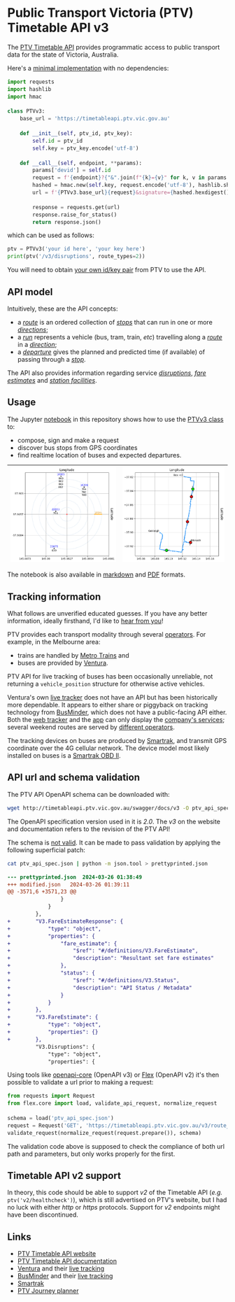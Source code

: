 # Public Transport Victoria (PTV) Timetable API v3
The [PTV Timetable API](https://www.ptv.vic.gov.au/footer/data-and-reporting/datasets/ptv-timetable-api/) provides programmatic access to public transport data for the state of Victoria, Australia.

Here's a [minimal implementation](https://github.com/r1cc4rdo/PTV_v3/blob/main/ptvv3.py) with no dependencies:
``` python
import requests
import hashlib
import hmac

class PTVv3:    
    base_url = 'https://timetableapi.ptv.vic.gov.au'

    def __init__(self, ptv_id, ptv_key):
        self.id = ptv_id
        self.key = ptv_key.encode('utf-8')

    def __call__(self, endpoint, **params):
        params['devid'] = self.id
        request = f'{endpoint}?{"&".join(f"{k}={v}" for k, v in params.items())}'
        hashed = hmac.new(self.key, request.encode('utf-8'), hashlib.sha1)
        url = f'{PTVv3.base_url}{request}&signature={hashed.hexdigest()}'

        response = requests.get(url)
        response.raise_for_status()
        return response.json()
```
which can be used as follows:
``` python
ptv = PTVv3('your id here', 'your key here')
print(ptv('/v3/disruptions', route_types=2))
```
You will need to obtain [your own id/key pair](https://www.ptv.vic.gov.au/assets/default-site/footer/data-and-reporting/Datasets/PTV-Timetable-API/60096c0692/PTV-Timetable-API-key-and-signature-document.rtf) from PTV to use the API.

## API model
Intuitively, these are the API concepts:
* a *[route](https://timetableapi.ptv.vic.gov.au/swagger/ui/index#!/Routes)* is an ordered collection of *[stops](https://timetableapi.ptv.vic.gov.au/swagger/ui/index#!/Stops)* that can run in one or more *[directions](https://timetableapi.ptv.vic.gov.au/swagger/ui/index#!/Directions)*;
* a *[run](https://timetableapi.ptv.vic.gov.au/swagger/ui/index#!/Runs)* represents a vehicle (bus, tram, train, *etc*) travelling along a *[route](https://timetableapi.ptv.vic.gov.au/swagger/ui/index#!/Routes)* in a *[direction](https://timetableapi.ptv.vic.gov.au/swagger/ui/index#!/Directions)*;
* a *[departure](https://timetableapi.ptv.vic.gov.au/swagger/ui/index#!/Departures)* gives the planned and predicted time (if available) of passing through a *[stop](https://timetableapi.ptv.vic.gov.au/swagger/ui/index#!/Stops)*.

The API also provides information regarding service *[disruptions](https://timetableapi.ptv.vic.gov.au/swagger/ui/index#!/Disruptions)*, *[fare estimates](https://timetableapi.ptv.vic.gov.au/swagger/ui/index#!/FareEstimate)* and *[station facilities](https://timetableapi.ptv.vic.gov.au/swagger/ui/index#!/Stops)*.

## Usage
The Jupyter [notebook](ptv.ipynb) in this repository shows how to use the [PTVv3 class](https://github.com/r1cc4rdo/PTV_v3/blob/638a3d1f62ab8f67c67166decac6d7c42e65694c/ptvv3.py#L6) to:
* compose, sign and make a request
* discover bus stops from GPS coordinates
* find realtime location of buses and expected departures.

|![](media/stops.png)|![](media/buses.png)|
| ------------------ | ------------------ |

The notebook is also available in [markdown](media/notebook.md) and [PDF](media/notebook.pdf) formats.

## Tracking information
What follows are unverified educated guesses. If you have any better information, ideally firsthand, I'd like to [hear from you](https://github.com/r1cc4rdo/PTV_v3/discussions)!

PTV provides each transport modality through several [operators](https://www.ptv.vic.gov.au/footer/customer-service/operator-contact-details/). For example, in the Melbourne area:
* trains are handled by [Metro Trains](https://www.metrotrains.com.au/) and
* buses are provided by [Ventura](https://www.venturabus.com.au/).

PTV API for live tracking of buses has been occasionally unreliable, not returning a ```vehicle_position``` structure for otherwise active vehicles.

Ventura's own [live tracker](https://www.venturabus.com.au/live-tracking) does not have an API but has been historically more dependable. It appears to either share or piggyback on tracking technology from [BusMinder](https://www.busminder.com.au), which does not have a public-facing API either. Both the [web tracker](https://www.venturabus.com.au/live-tracking) and the [app](https://play.google.com/store/apps/details?id=com.busminderexpress.ventura) can only display the [company's services](https://www.venturabus.com.au/contact-us/faq#:~:text=Why%20isn%E2%80%99t%20my%20bus%20route%20on%20the%20Ventura%20Tracker%20app%3F); several weekend routes are served by [different operators](https://www.ptv.vic.gov.au/footer/customer-service/operator-contact-details/).

The tracking devices on buses are produced by [Smartrak](https://smartrak.com), and transmit GPS coordinate over the 4G cellular network. The device model most likely installed on buses is a [Smartrak OBD II](https://go.smartrak.com/rs/040-SMS-890/images/PDF-Product-Brochure-1199-OBD-II.pdf).

## API url and schema validation
The PTV API OpenAPI schema can be downloaded with:
``` bash
wget http://timetableapi.ptv.vic.gov.au/swagger/docs/v3 -O ptv_api_spec.json
```
The OpenAPI specification version used in it is *2.0*. The *v3* on the website and documentation refers to the revision of the PTV API!

The schema is [not valid](https://timetableapi.ptv.vic.gov.au/swagger/ui/index#!/FareEstimate/FareEstimate_GetFareEstimateByZone:~:text=%3Cspan%20class%3D%22strong%22%3EV3.FareEstimateResponse%20is%20not%20defined!%3C/span%3E). It can be made to pass validation by applying the following superficial patch:
``` bash
cat ptv_api_spec.json | python -m json.tool > prettyprinted.json
```
``` patch
--- prettyprinted.json	2024-03-26 01:38:49
+++ modified.json	2024-03-26 01:39:11
@@ -3571,6 +3571,23 @@
                 }
             }
         },
+        "V3.FareEstimateResponse": {
+            "type": "object",
+            "properties": {
+                "fare_estimate": {
+                    "$ref": "#/definitions/V3.FareEstimate",
+                    "description": "Resultant set fare estimates"
+                },
+                "status": {
+                    "$ref": "#/definitions/V3.Status",
+                    "description": "API Status / Metadata"
+                }
+            }
+        },
+        "V3.FareEstimate": {
+            "type": "object",
+            "properties": {}
+        },
         "V3.Disruptions": {
             "type": "object",
             "properties": {
```
Using tools like [openapi-core](https://github.com/python-openapi/openapi-core) (OpenAPI v3) or [Flex](https://github.com/pipermerriam/flex) (OpenAPI v2) it's then possible to validate a url prior to making a request:
``` python
from requests import Request
from flex.core import load, validate_api_request, normalize_request

schema = load('ptv_api_spec.json')
request = Request('GET', 'https://timetableapi.ptv.vic.gov.au/v3/route_types')
validate_request(normalize_request(request.prepare()), schema)
```
The validation code above is supposed to check the compliance of both url path and parameters, but only works properly for the first.

## Timetable API v2 support
In theory, this code should be able to support *v2* of the Timetable API (*e.g.* ```ptv('v2/healthcheck')```), which is still advertised on PTV's website, but I had no luck with either *http* or *https* protocols. Support for *v2* endpoints might have been discontinued.

## Links
* [PTV Timetable API website](https://www.ptv.vic.gov.au/footer/data-and-reporting/datasets/ptv-timetable-api)
* [PTV Timetable API documentation](https://timetableapi.ptv.vic.gov.au/swagger/ui/index)
* [Ventura](https://www.venturabus.com.au) and their [live tracking](https://www.venturabus.com.au/live-tracking/details/142/oakleigh-box-hill-via-clayton-monash-university-mt-waverley#)
* [BusMinder](https://www.busminder.com.au) and their [live tracking](https://maps.busminder.com.au/route/live/D2CAE095-483D-46A7-B4AD-09A6F97618F3)
* [Smartrak](https://smartrak.com)
* [PTV Journey planner](https://www.ptv.vic.gov.au/journey)

